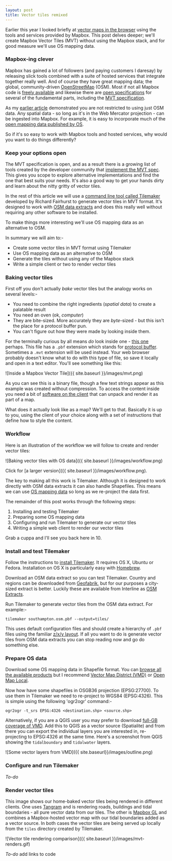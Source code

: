 ```yaml
---
layout: post
title: Vector tiles remixed
---
```

Earlier this year I looked briefly at [vector maps in the browser]({{site.baseurl}}/Vector-maps-in-the-browser) using the tools and services provided by Mapbox. This post delves deeper; we'll create Mapbox Vector Tiles (MVT) without using the Mapbox stack, and for good measure we'll use OS mapping data.

### Mapbox-ing clever

Mapbox has gained a lot of followers (and paying customers I daresay) by releasing slick tools combined with a suite of hosted services that integrate together really well. And of course they have great mapping data; the global, community-driven [OpenStreetMap](http://openstreetmap.org) (OSM). Most if not all Mapbox code is [freely available](https://github.com/mapbox) and likewise there are [open specifications](https://www.mapbox.com/developers/) for several of the fundamental parts, including the [MVT specification](https://www.mapbox.com/developers/vector-tiles/).

As my [earlier article]({{site.baseurl}}/Vector-maps-in-the-browser) demonstrated you are not restricted to using just OSM data. Any spatial data - so long as it's in the Web Mercator projection - can be ingested into Mapbox. For example, it is easy to incorporate much of the [open mapping data published by OS](https://www.ordnancesurvey.co.uk/business-and-government/products/opendata-products-grid.html).

So if it's so easy to work with Mapbox tools and hosted services, why would you want to do things differently?

### Keep your options open

The MVT specification is open, and as a result there is a growing list of tools created by the developer community that [implement the MVT spec](https://github.com/mapbox/awesome-vector-tiles). This gives you scope to explore alternative implementations and find the one that best suits your needs. It's also a good way to get your hands dirty and learn about the nitty gritty of vector tiles.

In the rest of this article we will use a [command line tool called Tilemaker](http://blog.systemed.net/post/13) developed by Richard Fairhurst to generate vector tiles in MVT format. It's designed to work with [OSM data extracts](http://download.geofabrik.de) and does this really well without requiring any other software to be installed.

To make things more interesting we'll use OS mapping data as an alternative to OSM.

In summary we will aim to:-

* Create some vector tiles in MVT format using Tilemaker
* Use OS mapping data as an alternative to OSM
* Generate the tiles without using any of the Mapbox stack
* Write a simple client or two to render vector tiles

### Baking vector tiles

First off you don't actually _bake_ vector tiles but the analogy works on several levels:-

* You need to combine the right ingredients (_spatial data_) to create a palatable result
* You need an oven (ok, _computer_)
* They are bite-sized. More accurately they are _byte_-sized - but this isn't the place for a protocol buffer pun.
* You can't figure out how they were made by looking inside them.

For the terminally curious by all means _do_ look inside one - [this one]({{site.baseurl}}/resources/example.pbf) perhaps. This file has a `.pbf` extension which stands for [protocol buffer](https://developers.google.com/protocol-buffers/?hl=en). Sometimes a `.mvt` extension will be used instead. Your web browser probably doesn't know what to do with this type of file, so save it locally and open in a text editor. You'll see something like this:

![Inside a Mapbox Vector Tile]({{ site.baseurl }}/images/mvt.png)

As you can see this is a binary file, though a few text strings appear as this example was created without compression. To access the content inside you need a bit of [software on the client](https://github.com/mapbox/awesome-vector-tiles#clients) that can unpack and render it as part of a map.

What does it actually look like as a map? We'll get to that. Basically it is up to you, using the client of your choice along with a set of instructions that define how to style the content.

### Workflow

Here is an illustration of the workflow we will follow to create and render vector tiles:

![Baking vector tiles with OS data]({{ site.baseurl }}/images/workflow.png)

Click for [a larger version]({{ site.baseurl }}/images/workflow.png).

The key to making all this work is Tilemaker. Although it is designed to work directly with OSM data extracts it can also handle Shapefiles. This means we can use [OS mapping data](https://www.ordnancesurvey.co.uk/business-and-government/products/opendata-products-grid.html) so long as we re-project the data first.

The remainder of this post works through the following steps:

1. Installing and testing Tilemaker
2. Preparing some OS mapping data
3. Configuring and run Tilemaker to generate our vector tiles
4. Writing a simple web client to render our vector tiles

Grab a cuppa and I'll see you back here in 10.

### Install and test Tilemaker

Follow the instructions to [install Tilemaker](https://github.com/systemed/tilemaker#installing). It requires OS X, Ubuntu or Fedora. Installation on OS X is particularly easy with [Homebrew](http://brew.sh).

Download an OSM data extract so you can test Tilemaker. Country and regions can be downloaded from [Geofabrik](http://download.geofabrik.de), but for our purposes a city-sized extract is better. Luckily these are available from Interline as [OSM Extracts](https://www.interline.io/osm/extracts/).

Run Tilemaker to generate vector tiles from the OSM data extract. For example:-

    tilemaker southampton.osm.pbf --output=tiles/

This uses default configuration files and should create a hierarchy of `.pbf` files using the familiar [z/x/y layout](https://www.mapbox.com/help/how-web-maps-work/#tiles-and-zoom-levels). If all you want to do is generate vector tiles from OSM data extracts you can stop reading now and go do something else.

### Prepare OS data

Download some OS mapping data in Shapefile format. You can [browse all the available products](https://www.ordnancesurvey.co.uk/business-and-government/products/opendata-products-grid.html) but I recommend [Vector Map District (VMD)](https://www.ordnancesurvey.co.uk/business-and-government/products/vectormap-district.html) or [Open Map Local](https://www.ordnancesurvey.co.uk/business-and-government/products/os-open-map-local.html).

Now how have some shapefiles in OSGB36 projection (EPSG:27700). To use them in Tilemaker we need to re-project to WGS84 (EPSG:4326). This is simple using the following 'ogr2ogr' command:-

    ogr2ogr -t_srs EPSG:4326 <destination.shp> <source.shp>

Alternatively, if you are a QGIS user you may prefer to download [full-GB coverage of VMD](https://twitter.com/lutraconsulting/status/663995800058527744). Add this to QGIS as a vector source (Spatialite) and from there you can export the individual layers you are interested in, re-projecting to EPSG:4326 at the same time. Here's a screenshot from QGIS showing the `tidalboundary` and `tidalwater` layers.

![Some vector layers from VMD]({{ site.baseurl}}/images/outline.png)

### Configure and run Tilemaker

*To-do*

### Render vector tiles

This image shows our home-baked vector tiles being rendered in different clients. One uses [Tangram](http://mapzen.com/tangram) and is rendering roads, buildings and tidal boundaries - all pure vector data from our tiles. The other is [Mapbox GL](https://www.mapbox.com/mapbox-gl-js/examples/) and combines a Mapbox-hosted vector map with our tidal boundaries added as a vector source. In both cases the vector tiles are being served up locally from the `tiles` directory created by Tilemaker.

![Vector tile rendering comparison]({{ site.baseurl }}/images/mvt-renders.gif)

*To-do* add links to code
